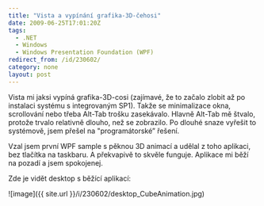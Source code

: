 ```yaml
---
title: "Vista a vypínání grafika-3D-čehosi"
date: 2009-06-25T17:01:20Z
tags:
  - .NET
  - Windows
  - Windows Presentation Foundation (WPF)
redirect_from: /id/230602/
category: none
layout: post
---
```

Vista mi jaksi vypíná grafika-3D-cosi (zajímavé, že to začalo zlobit až po instalaci systému s integrovaným SP1). Takže se minimalizace okna, scrollování nebo třeba Alt-Tab trošku zasekávalo. Hlavně Alt-Tab mě štvalo, protože trvalo relativně dlouho, než se zobrazilo. Po dlouhé snaze vyřešit to systémově, jsem přešel na "programátorské” řešení.

Vzal jsem první WPF sample s pěknou 3D animací a udělal z toho aplikaci, bez tlačítka na taskbaru. A překvapivě to skvěle funguje. Aplikace mi běží na pozadí a jsem spokojenej.

Zde je vidět desktop s běžící aplikací:

![image]({{ site.url }}/i/230602/desktop_CubeAnimation.jpg)
